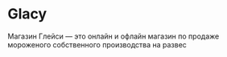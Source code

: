 # Glacy
Магазин Глейси — это онлайн и офлайн магазин по продаже мороженого собственного производства на развес
